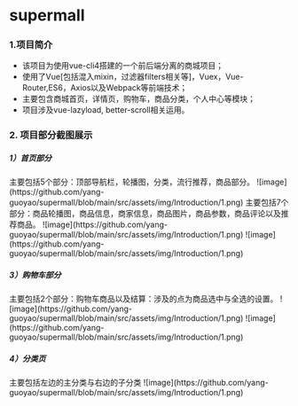 

<h1>supermall</h1>
<h3>1.项目简介</h3>
<ul>
  <li>该项目为使用vue-cli4搭建的一个前后端分离的商城项目；</li>
  <li>使用了Vue[包括混入mixin，过滤器filters相关等]，Vuex，Vue-Router,ES6，Axios以及Webpack等前端技术；</li>
  <li>主要包含商城首页，详情页，购物车，商品分类，个人中心等模块；</li>
  <li>项目涉及vue-lazyload, better-scroll相关运用。</li>
</ul>
<h3>2. 项目部分截图展示</h3>
<h5>1）首页部分</h5>
主要包括5个部分：顶部导航栏，轮播图，分类，流行推荐，商品部分。
![image](https://github.com/yang-guoyao/supermall/blob/main/src/assets/img/Introduction/1.png)
主要包括7个部分：商品轮播图，商品信息，商家信息，商品图片，商品参数，商品评论以及推荐商品。
![image](https://github.com/yang-guoyao/supermall/blob/main/src/assets/img/Introduction/1.png)
![image](https://github.com/yang-guoyao/supermall/blob/main/src/assets/img/Introduction/1.png)
<h5>3）购物车部分</h5>
主要包括2个部分：购物车商品以及结算：涉及的点为商品选中与全选的设置。
![image](https://github.com/yang-guoyao/supermall/blob/main/src/assets/img/Introduction/1.png)
![image](https://github.com/yang-guoyao/supermall/blob/main/src/assets/img/Introduction/1.png)
<h5>4）分类页</h5>
主要包括左边的主分类与右边的子分类
![image](https://github.com/yang-guoyao/supermall/blob/main/src/assets/img/Introduction/1.png)
